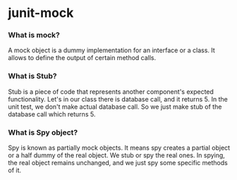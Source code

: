 # junit-mock

### What is mock? 

A mock object is a dummy implementation for an interface or a class. It allows to define the output of certain method calls.

### What is Stub?

Stub is a piece of code that represents another component's expected functionality. 
Let's in our class there is database call, and it returns 5. In the unit test, we don't make actual database call. 
So we just make stub of the database call which returns 5.  

### What is Spy object?

Spy is known as partially mock objects. It means spy creates a partial object or a half dummy of the real object.
We stub or spy the real ones. In spying, the real object remains unchanged, and we just spy some specific methods of it.


